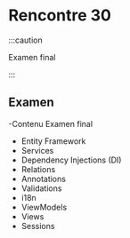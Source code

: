 # Rencontre 30

:::caution

Examen final

:::

## Examen
-Contenu Examen final 

  -  Entity Framework
  -  Services
  -  Dependency Injections (DI)
  -  Relations
  -  Annotations
  -  Validations
  -  i18n
  -  ViewModels
  -  Views
  -  Sessions